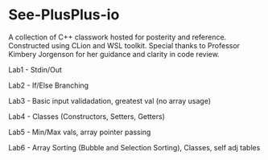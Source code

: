 # See-PlusPlus-io

A collection of C++ classwork hosted for posterity and reference. Constructed using CLion and WSL toolkit.
Special thanks to Professor Kimbery Jorgenson for her guidance and clarity in code review.

Lab1 - Stdin/Out

Lab2 - If/Else Branching

Lab3 - Basic input validadation, greatest val (no array usage)

Lab4 - Classes (Constructors, Setters, Getters)

Lab5 - Min/Max vals, array pointer passing

Lab6 - Array Sorting (Bubble and Selection Sorting), Classes, self adj tables
